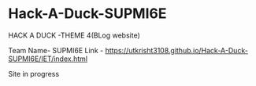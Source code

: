 # Hack-A-Duck-SUPMI6E

HACK A DUCK -THEME 4(BLog website)

Team Name- SUPMI6E
Link - https://utkrisht3108.github.io/Hack-A-Duck-SUPMI6E/IET/index.html

Site in progress
